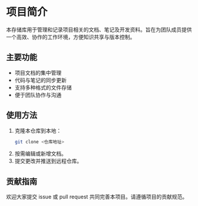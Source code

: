 # 项目简介

本存储库用于管理和记录项目相关的文档、笔记及开发资料。旨在为团队成员提供一个高效、协作的工作环境，方便知识共享与版本控制。

## 主要功能

- 项目文档的集中管理
- 代码与笔记的同步更新
- 支持多种格式的文件存储
- 便于团队协作与沟通

## 使用方法

1. 克隆本仓库到本地：
    ```bash
    git clone <仓库地址>
    ```
2. 按需编辑或新增文档。
3. 提交更改并推送到远程仓库。

## 贡献指南

欢迎大家提交 issue 或 pull request 共同完善本项目。请遵循项目的贡献规范。
